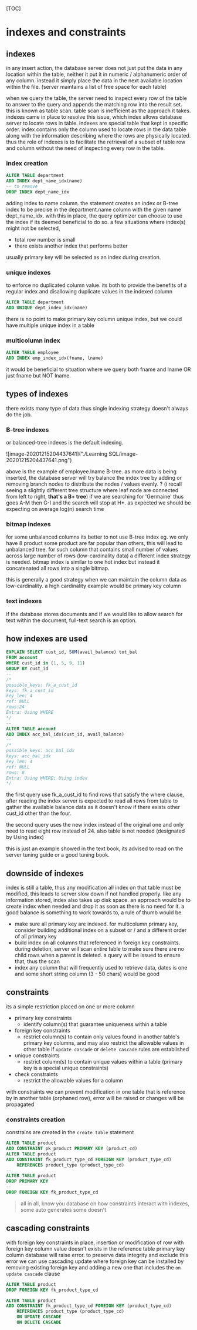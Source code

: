 [TOC]

# indexes and constraints

## indexes

in any insert action, the database server does not just put the data in any location within the table, neither it put it in numeric / alphanumeric order of any column. instead it simply place the data in the next available location within the file. (server maintains a list of free space for each table) 

when we query the table, the server need to inspect every row of the table to answer to the query and appends the matching row into the result set. this is known as table scan. table scan is inefficient as the approach it takes. indexes came in place to resolve this issue, which index allows database server to locate rows in table. indexes are special table that kept in specific order. index contains only the column used to locate rows in the data table along with the information describing where the rows are physically located. thus the role of indexes is to facilitate the retrieval of a subset of table row and column without the need of inspecting every row in the table.

### index creation

```sql
ALTER TABLE department
ADD INDEX dept_name_idx(name)
-- to remove
DROP INDEX dept_name_idx
```

adding index to name column. the statement creates an index or B-tree index to be precise in the department.name column with the given name dept_name_idx. with this in place, the query optimizer can choose to use the index if its deemed beneficial to do so. a few situations where index(s) might not be selected,

- total row number is small
- there exists another index that performs better

usually primary key will be selected as an index during creation.

### unique indexes

to enforce no duplicated column value. its both to provide the benefits of a regular index and disallowing duplicate values in the indexed column

```sql
ALTER TABLE department
ADD UNIQUE dept_index_idx(name)
```

there is no point to make primary key column unique index, but we could have multiple unique index in a table

### multicolumn index

```sql
ALTER TABLE employee
ADD INDEX emp_index_idx(fname, lname)
```

it would be beneficial to situation where we query both fname and lname OR just fname but NOT lname.

## types of indexes

there exists many type of data thus single indexing strategy doesn't always do the job.

### B-tree indexes

or balanced-tree indexes is the default indexing.

![image-20201215204437641]("./Learning SQL/image-20201215204437641.png")

above is the example of employee.lname B-tree. as more data is being inserted, the database server will try balance the index tree by adding or removing branch nodes to distribute the nodes / values evenly. ? (i recall seeing a slightly different tree structure where leaf node are connected from left to right, **that's a B+ tree**) if we are searching for 'Germaine' thus goes A-M then G-I and the search will stop at H*. as expected we should be expecting on average log(n) search time

### bitmap indexes

for some unbalanced columns its better to not use B-tree index eg. we only have 8 product some product are far popular than others, this will lead to unbalanced tree. for such column that contains small number of values across large number of rows (low-cardinality data) a different index strategy is needed. bitmap index is similar to one hot index but instead it concatenated all rows into a single bitmap.

this is generally a good strategy when we can maintain the column data as low-cardinality. a high cardinality example would be primary key column

### text indexes

if the database stores documents and if we would like to allow search for text within the document, full-text search is an option.

## how indexes are used

```sql
EXPLAIN SELECT cust_id, SUM(avail_balance) tot_bal
FROM account
WHERE cust_id in (1, 5, 9, 11)
GROUP BY cust_id
--
/*
possible_keys: fk_a_cust_id
keys: fk_a_cust_id
key_len: 4
ref: NULL
rows:24
Extra: Using WHERE
*/
--
ALTER TABLE account
ADD INDEX acc_bal_idx(cust_id, avail_balance)
--
/*
possible_keys: acc_bal_idx
keys: acc_bal_idx
key_len: 4
ref: NULL
rows: 8
Extra: Using WHERE; Using index
*/
```

the first query use fk_a_cust_id to find rows that satisfy the where clause, after reading the index server is expected to read all rows from table to gather the available balance data as it doesn't know if there exists other cust_id other than the four.

the second query uses the new index instead of the original one and only need to read eight row instead of 24. also table is not needed (designated by Using index)

this is just an example showed in the text book, its advised to read on the server tuning guide or a good tuning book.

## downside of indexes

index is still a table, thus any modification all index on that table must be modified, this leads to server slow down if not handled properly. like any information stored, index also takes up disk space. an approach would be to create index when needed and drop it as soon as there is no need for it. a good balance is something to work towards to, a rule of thumb would be

- make sure all primary key are indexed. for multicolumn primary key, consider building additional index on a subset or / and a different order of all primary key
- build index on all columns that referenced in foreign key constraints. during deletion, server will scan entire table to make sure there are no child rows when a parent is deleted. a query will be issued to ensure that, thus the scan
- index any column that will frequently used to retrieve data, dates is one and some short string column (3 - 50 chars) would be good

## constraints

its a simple restriction placed on one or more column

- primary key constraints
  - identify column(s) that guarantee uniqueness within a table
- foreign key constraints
  - restrict column(s) to contain only values found in another table's primary key columns, and may also restrict the allowable values in other table if `update cascade` or `delete cascade` rules are established
- unique constraints
  - restrict column(s) to contain unique values within a table (primary key is a special unique constraints)
- check constraints
  - restrict the allowable values for a column

with constraints we can prevent modification in one table that is reference by in another table (orphaned row), error will be raised or changes will be propagated

### constraints creation

constrains are created in the `create table` statement

```sql
ALTER TABLE product
ADD CONSTRAINT pk_product PRIMARY KEY (product_cd)
ALTER TABLE product
ADD CONSTRAINT fk_product_type_cd FOREIGN KEY (product_type_cd)
	REFERENCES product_type (product_type_cd)
--
ALTER TABLE product
DROP PRIMARY KEY
--
DROP FOREIGN KEY fk_product_type_cd
```

> all in all, know you database on how constraints interact with indexes, some auto generates some doesn't

## cascading constraints

with foreign key constraints in place, insertion or modification of row with foreign key column value doesn't exists in the reference table primary key column database will raise error. to preserve data integrity and exclude this error we can use cascading update where foreign key can be installed by removing existing foreign key and adding a new one that includes the `on update cascade` clause

```sql
ALTER TABLE product
DROP FOREIGN KEY fk_product_type_cd

ALTER TABLE product
ADD CONSTRAINT fk_product_type_cd FOREIGN KEY (product_type_cd)
	REFERENCES product_type (product_type_cd)
	ON UPDATE CASCADE
	ON DELETE CASCADE
```

